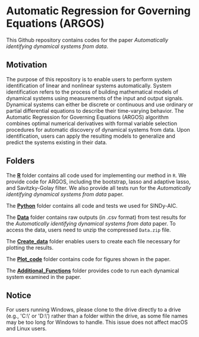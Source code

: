 # Automatic Regression for Governing Equations (ARGOS)

This Github repository contains codes for the paper _Automatically identifying dynamical systems from data_.

## Motivation

The purpose of this repository is to enable users to perform system identification of linear and nonlinear systems automatically.
System identification refers to the process of building mathematical models of dynamical systems using measurements of the input and output signals.
Dynamical systems can either be discrete or continuous and use ordinary or partial differential equations to describe their time-varying behavior.
The Automatic Regression for Governing Equations (ARGOS) algorithm combines optimal numerical derivatives with formal variable selection procedures for automatic discovery of dynamical systems from data.
Upon identification, users can apply the resulting models to generalize and predict the systems existing in their data.

## Folders

The [**R**](https://github.com/kevinegan31/ARGOS/tree/main/R) folder contains all code used for implementing our method in `R`.
We provide code for ARGOS, including the bootstrap, lasso and adaptive lasso, and Savitzky-Golay filter.
We also provide all tests run for the _Automatically identifying dynamical systems from data_ paper.

The [**Python**](https://github.com/kevinegan31/ARGOS/tree/main/Python_Code) folder contains all code and tests we used for SINDy-AIC.

The [**Data**](https://github.com/kevinegan31/ARGOS/tree/main/Data) folder contains raw outputs (in .csv format) from test results for the _Automatically identifying dynamical systems from data_ paper.
To access the data, users need to unzip the compressed `Data.zip` file.

The [**Create_data**](https://github.com/kevinegan31/ARGOS/tree/main/Create_data) folder enables users to create each file necessary for plotting the results.

The [**Plot_code**](https://github.com/kevinegan31/ARGOS/tree/main/Plot_code) folder contains code for figures shown in the paper.

The [**Additional_Functions**](https://github.com/kevinegan31/ARGOS/tree/main/additional_functions/) folder provides code to run each dynamical system examined in the paper.

## Notice

For users running Windows, please clone to the drive directly to a drive (e.g., 'C:\\' or 'D:\\') rather than a folder within the drive, as some file names may be too long for Windows to handle.
This issue does not affect macOS and Linux users.
